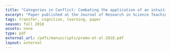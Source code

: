 ```yaml
---
title: "Categories in Conflict: Combating the application of an intuitive conception of inheritance with category construction."
excerpt: "Paper published at the Journal of Research in Science Teaching - category construction in the classroom as a technique to reduce the use of scientifically-invalid (i.e., intuitive) beliefs about inheritance"
tags: transfer, cognition, learning, paper
season: fall 2018
assets: none
type: pdf
external_url: /pdfs/manuscripts/premo-et-al-2018.pdf
layout: external
---
```



